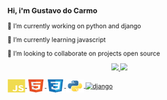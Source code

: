 ### Hi, i'm Gustavo do Carmo 





<p> 🔭 I’m currently working on python and django <p>
<p> 🌱 I’m currently learning javascript <p>
<p> 👯 I’m looking to collaborate on projects open source <p>

<div align="center">
  <a href="https://github.com/zeny-brus">
  <img height="120em" src="https://github-readme-stats.vercel.app/api?username=zeny-brus&show_icons=true&theme=highcontrast&include_all_commits=true&count_private=true"/>
  <img height="120em" src="https://github-readme-stats.vercel.app/api/top-langs/?username=zeny-brus&layout=compact&langs_count=7&theme=highcontrast"/>
</div>

<div style="display: inline_block"><br>
  <img align="center" alt="Js" height="30" width="40" src="https://raw.githubusercontent.com/devicons/devicon/master/icons/javascript/javascript-plain.svg">
  <img align="center" alt="HTML" height="30" width="40" src="https://raw.githubusercontent.com/devicons/devicon/master/icons/html5/html5-original.svg">
  <img align="center" alt="CSS" height="30" width="40" src="https://raw.githubusercontent.com/devicons/devicon/master/icons/css3/css3-original.svg">
  <img align="center" alt="Python" height="30" width="40" src="https://raw.githubusercontent.com/devicons/devicon/master/icons/python/python-original.svg">
  <img align="center" alt="django" height="30" width="40" src="https://cdn.jsdelivr.net/gh/devicons/devicon/icons/django/django-plain.svg" >
  
  
